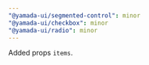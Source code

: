 ```yaml
---
"@yamada-ui/segmented-control": minor
"@yamada-ui/checkbox": minor
"@yamada-ui/radio": minor
---
```


Added props `items`.
